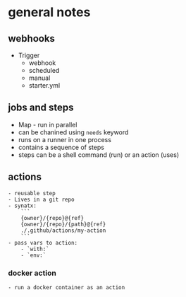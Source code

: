 # general notes

## webhooks
- Trigger
    - webhook
    - scheduled
    - manual
    - starter.yml

## jobs and steps
- Map - run in parallel
- can be chanined using `needs` keyword
- runs on a runner in one process
- contains a sequence of steps
- steps can be a shell command (run) or an action (uses)

## actions
    - reusable step 
    - Lives in a git repo
    - synatx:
        ```
        {owner}/{repo}@{ref}
        {owner}/{repo}/{path}@{ref}
        ./.github/actions/my-action
        ```
    - pass vars to action:
        - `with:`
        - `env:`

### docker action
    - run a docker container as an action